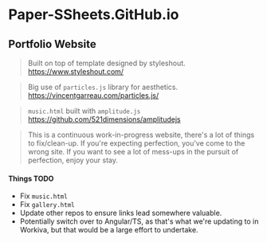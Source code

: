 # Paper-SSheets.GitHub.io #

## Portfolio Website ##

> Built on top of template designed by styleshout. <https://www.styleshout.com/>

> Big use of `particles.js` library for aesthetics. <https://vincentgarreau.com/particles.js/>

> `music.html` built with `amplitude.js` <https://github.com/521dimensions/amplitudejs>

> This is a continuous work-in-progress website, there's a lot of things to fix/clean-up.
> If you're expecting perfection, you've come to the wrong site. If you want to see a lot
> of mess-ups in the pursuit of perfection, enjoy your stay.

#### Things TODO ####

- Fix `music.html`
- Fix `gallery.html`
- Update other repos to ensure links lead somewhere valuable.
- Potentially switch over to Angular/TS, as that's what we're updating to in Workiva, but that would be a large effort
  to undertake.